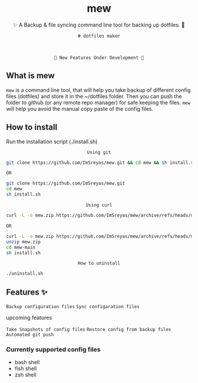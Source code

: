 <h1 align="center">mew</h1>
<div align="center">✨ A Backup & file syncing command line tool for backing up dotfiles. 🐧 
  <br> 
  
  `# dotfiles maker` 
</div>
<br>
<div align="center">
  
`🚧 New Features Under Development 🚧`
</div>

## What is mew 

`mew` is a command line tool, that will help you take backup of different config files (dotfiles) and store it in the ~/dotfiles folder. Then you can push the folder to github (or any remote repo manager) for safe keeping the files. `mew` will help you avoid the manual copy paste of the config files.

## How to install 

Run the installation script (./install.sh)

<div align="center">
  
  ` Using git `
  
</div>

```bash
git clone https://github.com/ImSreyas/mew.git && cd mew && sh install.sh
```
  ` OR `
```bash
git clone https://github.com/ImSreyas/mew.git
cd mew
sh install.sh
```

<div align="center">
  
  ` Using curl `
  
</div>

```bash
curl -L -o mew.zip https://github.com/ImSreyas/mew/archive/refs/heads/main.zip && unzip mew.zip && cd mew-main && sh install.sh
```
  ` OR `
```bash
curl -L -o mew.zip https://github.com/ImSreyas/mew/archive/refs/heads/main.zip
unzip mew.zip
cd mew-main
sh install.sh
```

<div align="center">
  
  ` How to uninstall `
  
</div>

```bash
./uninstall.sh
```

## Features ✨

` Backup configuration files `
` Sync configaration files ` 

upcoming features

` Take Snapshots of config files `
` Restore config from backup files ` 
` Automated git push `


### Currently supported config files
- bash shell
- fish shell
- zsh shell
  


